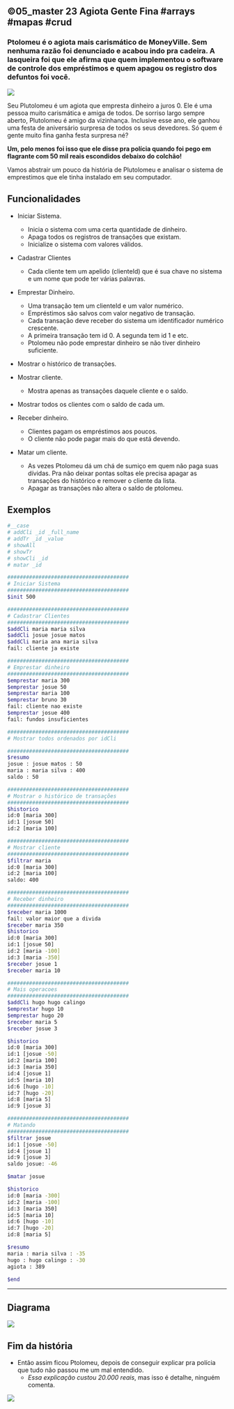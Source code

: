 ## ©05_master 23 Agiota Gente Fina #arrays #mapas #crud
### Ptolomeu é o agiota mais carismático de MoneyVille. Sem nenhuma razão foi denunciado e acabou indo pra cadeira. A lasqueira foi que ele afirma que quem implementou o software de controle dos empréstimos e quem apagou os registro dos defuntos foi você.
![](figura.jpg)

Seu Plutolomeu é um agiota que empresta dinheiro a juros 0. Ele é uma pessoa muito carismática e amiga de todos. De sorriso largo sempre aberto, Plutolomeu é amigo da vizinhança. Inclusive esse ano, ele ganhou uma festa de aniversário surpresa de todos os seus devedores. Só quem é gente muito fina ganha festa surpresa né?

**Um, pelo menos foi isso que ele disse pra polícia quando foi pego em flagrante com 50 mil reais escondidos debaixo do colchão!**

Vamos abstrair um pouco da história de Plutolomeu e analisar o sistema de emprestimos que ele tinha instalado em seu computador.

## Funcionalidades

- Iniciar Sistema.
    - Inicia o sistema com uma certa quantidade de dinheiro.
    - Apaga todos os registros de transações que existam.
    - Inicialize o sistema com valores válidos.

- Cadastrar Clientes
    - Cada cliente tem um apelido (clienteId) que é sua chave no sistema e um nome que pode ter várias palavras.

- Emprestar Dinheiro.
    - Uma transação tem um clienteId e um valor numérico.
    - Empréstimos são salvos com valor negativo de transação.
    - Cada transação deve receber do sistema um identificador numérico crescente.
    - A primeira transação tem id 0. A segunda tem id 1 e etc.
    - Ptolomeu não pode emprestar dinheiro se não tiver dinheiro suficiente.
- Mostrar o histórico de transações.
- Mostrar cliente. 
    - Mostra apenas as transações daquele cliente e o saldo.
- Mostrar todos os clientes com o saldo de cada um.

- Receber dinheiro.
    - Clientes pagam os empréstimos aos poucos.
    - O cliente não pode pagar mais do que está devendo.

- Matar um cliente.    
    - As vezes Ptolomeu dá um chá de sumiço em quem não paga suas dívidas. Pra não deixar pontas soltas ele precisa apagar as transações do histórico e remover o cliente da lista. 
    - Apagar as transações não altera o saldo de ptolomeu.


## Exemplos

```bash
#__case
# addCli _id _full_name
# addTr _id _value
# showAll
# showTr
# showCli _id
# matar _id

#######################################
# Iniciar Sistema
#######################################
$init 500

#######################################
# Cadastrar Clientes
#######################################
$addCli maria maria silva
$addCli josue josue matos
$addCli maria ana maria silva
fail: cliente ja existe

#######################################
# Emprestar dinheiro
#######################################
$emprestar maria 300
$emprestar josue 50
$emprestar maria 100
$emprestar bruno 30
fail: cliente nao existe
$emprestar josue 400
fail: fundos insuficientes

#######################################
# Mostrar todos ordenados por idCli

#######################################
$resumo
josue : josue matos : 50
maria : maria silva : 400
saldo : 50

#######################################
# Mostrar o histórico de transações
#######################################
$historico
id:0 [maria 300]
id:1 [josue 50]
id:2 [maria 100]

#######################################
# Mostrar cliente
#######################################
$filtrar maria
id:0 [maria 300]
id:2 [maria 100]
saldo: 400

#######################################
# Receber dinheiro
#######################################
$receber maria 1000
fail: valor maior que a divida
$receber maria 350
$historico
id:0 [maria 300]
id:1 [josue 50]
id:2 [maria -100]
id:3 [maria -350]
$receber josue 1
$receber maria 10

#######################################
# Mais operacoes
#######################################
$addCli hugo hugo calingo
$emprestar hugo 10
$emprestar hugo 20
$receber maria 5
$receber josue 3

$historico
id:0 [maria 300]
id:1 [josue -50]
id:2 [maria 100]
id:3 [maria 350]
id:4 [josue 1]
id:5 [maria 10]
id:6 [hugo -10]
id:7 [hugo -20]
id:8 [maria 5]
id:9 [josue 3]

#######################################
# Matando
#######################################
$filtrar josue
id:1 [josue -50]
id:4 [josue 1]
id:9 [josue 3]
saldo josue: -46

$matar josue

$historico
id:0 [maria -300]
id:2 [maria -100]
id:3 [maria 350]
id:5 [maria 10]
id:6 [hugo -10]
id:7 [hugo -20]
id:8 [maria 5]

$resumo
maria : maria silva : -35
hugo : hugo calingo : -30
agiota : 389

$end
```

***
## Diagrama
![](diagrama.png)

## Fim da história

- Então assim ficou Ptolomeu, depois de conseguir explicar pra polícia que tudo não passou me um mal entendido. 
    - *Essa explicação custou 20.000 reais*, mas isso é detalhe, ninguém comenta.

![](ptolomeu.jpg)
